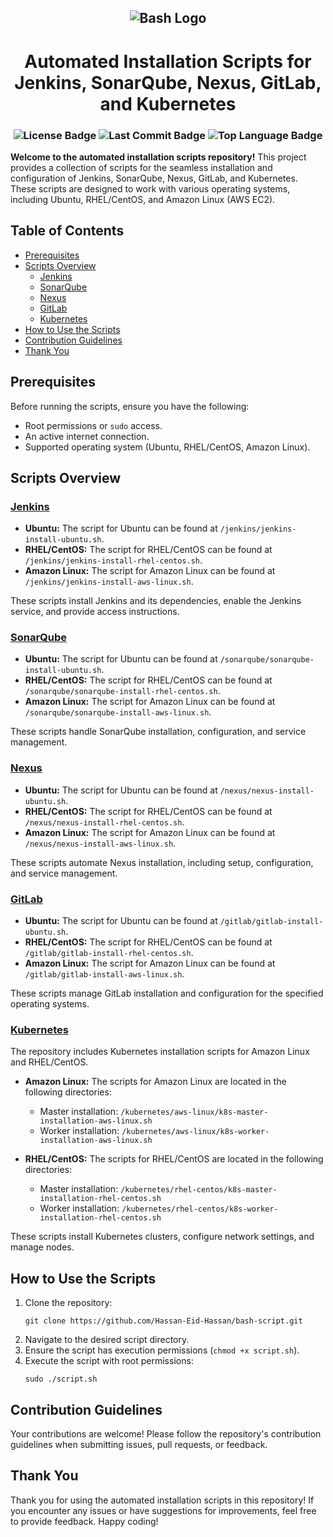 <h2 align="center">
    <img src="https://cdn.rawgit.com/odb/official-bash-logo/master/assets/Logos/Identity/PNG/BASH_logo-transparent-bg-color.png" alt="Bash Logo">
</h2>
<p align="center">
    <h1 align="center">Automated Installation Scripts for Jenkins, SonarQube, Nexus, GitLab, and Kubernetes</h1>
</p>
<h3 align="center">
    <img src="https://img.shields.io/github/license/Hassan-Eid-Hassan/bash-script?style=flat&color=0080ff" alt="License Badge">
    <img src="https://img.shields.io/github/last-commit/Hassan-Eid-Hassan/bash-script?style=flat&logo=git&logoColor=white&color=0080ff" alt="Last Commit Badge">
    <img src="https://img.shields.io/github/languages/top/Hassan-Eid-Hassan/bash-script?style=flat&color=0080ff" alt="Top Language Badge">
</h3>

<p align="left">
    <strong>Welcome to the automated installation scripts repository!</strong> This project provides a collection of scripts for the seamless installation and configuration of Jenkins, SonarQube, Nexus, GitLab, and Kubernetes. These scripts are designed to work with various operating systems, including Ubuntu, RHEL/CentOS, and Amazon Linux (AWS EC2). 
</p>


## Table of Contents

- [Prerequisites](#prerequisites)
- [Scripts Overview](#scripts-overview)
  - [Jenkins](#jenkins)
  - [SonarQube](#sonarqube)
  - [Nexus](#nexus)
  - [GitLab](#gitlab)
  - [Kubernetes](#kubernetes)
- [How to Use the Scripts](#how-to-use-the-scripts)
- [Contribution Guidelines](#contribution-guidelines)
- [Thank You](#thank-you)

## Prerequisites

Before running the scripts, ensure you have the following:

- Root permissions or `sudo` access.
- An active internet connection.
- Supported operating system (Ubuntu, RHEL/CentOS, Amazon Linux).

## Scripts Overview

### [Jenkins](https://github.com/Hassan-Eid-Hassan/bash-script/tree/main/jenkins)

- **Ubuntu:** The script for Ubuntu can be found at `/jenkins/jenkins-install-ubuntu.sh`.
- **RHEL/CentOS:** The script for RHEL/CentOS can be found at `/jenkins/jenkins-install-rhel-centos.sh`.
- **Amazon Linux:** The script for Amazon Linux can be found at `/jenkins/jenkins-install-aws-linux.sh`.

These scripts install Jenkins and its dependencies, enable the Jenkins service, and provide access instructions.

### [SonarQube](https://github.com/Hassan-Eid-Hassan/bash-script/tree/main/sonarqube)

- **Ubuntu:** The script for Ubuntu can be found at `/sonarqube/sonarqube-install-ubuntu.sh`.
- **RHEL/CentOS:** The script for RHEL/CentOS can be found at `/sonarqube/sonarqube-install-rhel-centos.sh`.
- **Amazon Linux:** The script for Amazon Linux can be found at `/sonarqube/sonarqube-install-aws-linux.sh`.

These scripts handle SonarQube installation, configuration, and service management.

### [Nexus](https://github.com/Hassan-Eid-Hassan/bash-script/tree/main/nexus)

- **Ubuntu:** The script for Ubuntu can be found at `/nexus/nexus-install-ubuntu.sh`.
- **RHEL/CentOS:** The script for RHEL/CentOS can be found at `/nexus/nexus-install-rhel-centos.sh`.
- **Amazon Linux:** The script for Amazon Linux can be found at `/nexus/nexus-install-aws-linux.sh`.

These scripts automate Nexus installation, including setup, configuration, and service management.

### [GitLab](https://github.com/Hassan-Eid-Hassan/bash-script/tree/main/gitlab)

- **Ubuntu:** The script for Ubuntu can be found at `/gitlab/gitlab-install-ubuntu.sh`.
- **RHEL/CentOS:** The script for RHEL/CentOS can be found at `/gitlab/gitlab-install-rhel-centos.sh`.
- **Amazon Linux:** The script for Amazon Linux can be found at `/gitlab/gitlab-install-aws-linux.sh`.

These scripts manage GitLab installation and configuration for the specified operating systems.

### [Kubernetes](https://github.com/Hassan-Eid-Hassan/bash-script/tree/main/kubernetes)

The repository includes Kubernetes installation scripts for Amazon Linux and RHEL/CentOS.

- **Amazon Linux:** The scripts for Amazon Linux are located in the following directories:
  - Master installation: `/kubernetes/aws-linux/k8s-master-installation-aws-linux.sh`
  - Worker installation: `/kubernetes/aws-linux/k8s-worker-installation-aws-linux.sh`

- **RHEL/CentOS:** The scripts for RHEL/CentOS are located in the following directories:
  - Master installation: `/kubernetes/rhel-centos/k8s-master-installation-rhel-centos.sh`
  - Worker installation: `/kubernetes/rhel-centos/k8s-worker-installation-rhel-centos.sh`

These scripts install Kubernetes clusters, configure network settings, and manage nodes.

## How to Use the Scripts

1. Clone the repository:
    ```shell
    git clone https://github.com/Hassan-Eid-Hassan/bash-script.git
    ```
2. Navigate to the desired script directory.
3. Ensure the script has execution permissions (`chmod +x script.sh`).
4. Execute the script with root permissions:
    ```shell
    sudo ./script.sh
    ```

## Contribution Guidelines

Your contributions are welcome! Please follow the repository's contribution guidelines when submitting issues, pull requests, or feedback.

## Thank You

Thank you for using the automated installation scripts in this repository! If you encounter any issues or have suggestions for improvements, feel free to provide feedback. Happy coding!
